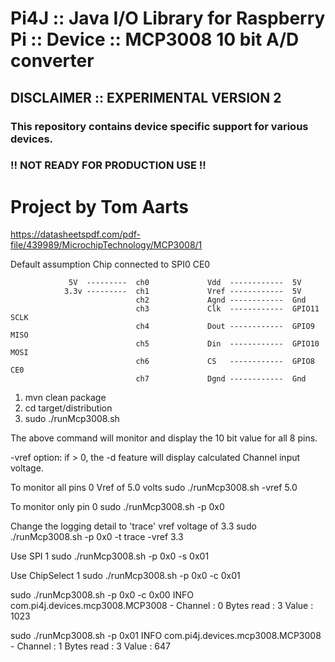 

Pi4J :: Java I/O Library for Raspberry Pi :: Device :: MCP3008 10 bit A/D converter
==========================================================================

## DISCLAIMER :: EXPERIMENTAL VERSION 2

### This repository contains device specific support for various devices.

### !! NOT READY FOR PRODUCTION USE !!

Project by Tom Aarts
==========================================================================

https://datasheetspdf.com/pdf-file/439989/MicrochipTechnology/MCP3008/1


Default assumption
Chip connected to SPI0   CE0

                 5V  ---------  ch0             Vdd  ------------  5V
                3.3v ---------  ch1             Vref ------------  5V
                                ch2             Agnd ------------  Gnd
                                ch3             Clk  ------------  GPIO11 SCLK
                                ch4             Dout ------------  GPIO9  MISO
                                ch5             Din  ------------  GPIO10 MOSI
                                ch6             CS   ------------  GPIO8  CE0
                                ch7             Dgnd ------------  Gnd

1. mvn clean package
2. cd target/distribution
3. sudo ./runMcp3008.sh   




The above command will monitor and display the 10 bit value for all 8 pins.


-vref option: if > 0,  the -d feature will display calculated Channel input voltage.


To monitor all pins 0   Vref of 5.0 volts
sudo ./runMcp3008.sh   -vref 5.0    


To monitor only pin 0
sudo ./runMcp3008.sh -p 0x0  

Change the logging detail to 'trace'    vref voltage of 3.3
sudo ./runMcp3008.sh -p 0x0 -t trace -vref 3.3  


Use SPI 1
sudo ./runMcp3008.sh -p 0x0 -s 0x01


Use ChipSelect 1
sudo ./runMcp3008.sh -p 0x0 -c 0x01



sudo ./runMcp3008.sh -p 0x0 -c 0x00
INFO com.pi4j.devices.mcp3008.MCP3008 - Channel : 0   Bytes read : 3  Value : 1023



sudo ./runMcp3008.sh -p 0x01
INFO com.pi4j.devices.mcp3008.MCP3008 - Channel : 1   Bytes read : 3  Value : 647
